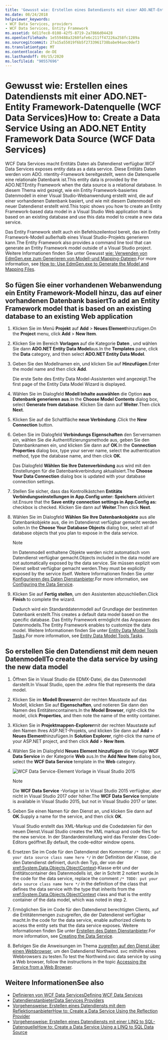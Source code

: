 ```yaml
---
title: 'Gewusst wie: Erstellen eines Datendiensts mit einer ADO.NET-Entity Framework-Datenquelle (WCF Data Services)'
ms.date: 08/24/2018
helpviewer_keywords:
- WCF Data Services, providers
- WCF Data Services, Entity Framework
ms.assetid: 6d11fec8-0108-42f5-8719-2a7866d04428
ms.openlocfilehash: 1e559488a3260fafe6c211ff47226a258fc1289a
ms.sourcegitcommit: 27a15a55019f6b5f2733961738babe94aec0def3
ms.translationtype: MT
ms.contentlocale: de-DE
ms.lasthandoff: 09/15/2020
ms.locfileid: "90557696"
---
```

# <a name="how-to-create-a-data-service-using-an-adonet-entity-framework-data-source-wcf-data-services"></a><span data-ttu-id="f4668-102">Gewusst wie: Erstellen eines Datendiensts mit einer ADO.NET-Entity Framework-Datenquelle (WCF Data Services)</span><span class="sxs-lookup"><span data-stu-id="f4668-102">How to: Create a Data Service Using an ADO.NET Entity Framework Data Source (WCF Data Services)</span></span>

<span data-ttu-id="f4668-103">WCF Data Services macht Entitäts Daten als Datendienst verfügbar.</span><span class="sxs-lookup"><span data-stu-id="f4668-103">WCF Data Services exposes entity data as a data service.</span></span> <span data-ttu-id="f4668-104">Diese Entitäts Daten werden vom ADO. ntentity-Framework bereitgestellt, wenn die Datenquelle eine relationale Datenbank ist.</span><span class="sxs-lookup"><span data-stu-id="f4668-104">This entity data is provided by the ADO.NETEntity Framework when the data source is a relational database.</span></span> <span data-ttu-id="f4668-105">In diesem Thema wird gezeigt, wie ein Entity Framework-basiertes Datenmodell in einer Visual Studio-Webanwendung erstellt wird, die auf einer vorhandenen Datenbank basiert, und wie mit diesem Datenmodell ein neuer Datendienst erstellt wird.</span><span class="sxs-lookup"><span data-stu-id="f4668-105">This topic shows you how to create an Entity Framework-based data model in a Visual Studio Web application that is based on an existing database and use this data model to create a new data service.</span></span>

<span data-ttu-id="f4668-106">Das Entity Framework stellt auch ein Befehlszeilentool bereit, das ein Entity Framework-Modell außerhalb eines Visual Studio-Projekts generieren kann.</span><span class="sxs-lookup"><span data-stu-id="f4668-106">The Entity Framework also provides a command line tool that can generate an Entity Framework model outside of a Visual Studio project.</span></span> <span data-ttu-id="f4668-107">Weitere Informationen finden Sie unter Gewusst [wie: Verwenden von EdmGen.exe zum Generieren von Modell-und Mapping-Dateien](../adonet/ef/how-to-use-edmgen-exe-to-generate-the-model-and-mapping-files.md).</span><span class="sxs-lookup"><span data-stu-id="f4668-107">For more information, see [How to: Use EdmGen.exe to Generate the Model and Mapping Files](../adonet/ef/how-to-use-edmgen-exe-to-generate-the-model-and-mapping-files.md).</span></span>

## <a name="to-add-an-entity-framework-model-that-is-based-on-an-existing-database-to-an-existing-web-application"></a><span data-ttu-id="f4668-108">So fügen Sie einer vorhandenen Webanwendung ein Entity Framework-Modell hinzu, das auf einer vorhandenen Datenbank basiert</span><span class="sxs-lookup"><span data-stu-id="f4668-108">To add an Entity Framework model that is based on an existing database to an existing Web application</span></span>

1. <span data-ttu-id="f4668-109">Klicken Sie im Menü **Projekt** auf **Add**  >  **Neues Element**hinzufügen.</span><span class="sxs-lookup"><span data-stu-id="f4668-109">On the **Project** menu, click **Add** > **New Item**.</span></span>

2. <span data-ttu-id="f4668-110">Klicken Sie im Bereich **Vorlagen** auf die Kategorie **Daten** , und wählen Sie dann **ADO.NET Entity Data Model**aus.</span><span class="sxs-lookup"><span data-stu-id="f4668-110">In the **Templates** pane, click the **Data** category, and then select **ADO.NET Entity Data Model**.</span></span>

3. <span data-ttu-id="f4668-111">Geben Sie den Modellnamen ein, und klicken Sie auf **Hinzufügen**.</span><span class="sxs-lookup"><span data-stu-id="f4668-111">Enter the model name and then click **Add**.</span></span>

     <span data-ttu-id="f4668-112">Die erste Seite des Entity Data Model-Assistenten wird angezeigt.</span><span class="sxs-lookup"><span data-stu-id="f4668-112">The first page of the Entity Data Model Wizard is displayed.</span></span>

4. <span data-ttu-id="f4668-113">Wählen Sie im Dialogfeld **Modell Inhalte auswählen** die Option **aus Datenbank generieren aus**.</span><span class="sxs-lookup"><span data-stu-id="f4668-113">In the **Choose Model Contents** dialog box, select **Generate from database**.</span></span> <span data-ttu-id="f4668-114">Klicken Sie dann auf **Weiter**.</span><span class="sxs-lookup"><span data-stu-id="f4668-114">Then click **Next**.</span></span>

5. <span data-ttu-id="f4668-115">Klicken Sie auf die Schaltfläche **neue Verbindung** .</span><span class="sxs-lookup"><span data-stu-id="f4668-115">Click the **New Connection** button.</span></span>

6. <span data-ttu-id="f4668-116">Geben Sie im Dialogfeld **Verbindungs Eigenschaften** den Servernamen ein, wählen Sie die Authentifizierungsmethode aus, geben Sie den Datenbanknamen ein, und klicken Sie dann auf **OK**.</span><span class="sxs-lookup"><span data-stu-id="f4668-116">In the **Connection Properties** dialog box, type your server name, select the authentication method, type the database name, and then click **OK**.</span></span>

     <span data-ttu-id="f4668-117">Das Dialogfeld **Wählen Sie Ihre Datenverbindung** aus wird mit den Einstellungen für die Datenbankverbindung aktualisiert.</span><span class="sxs-lookup"><span data-stu-id="f4668-117">The **Choose Your Data Connection** dialog box is updated with your database connection settings.</span></span>

7. <span data-ttu-id="f4668-118">Stellen Sie sicher, dass das Kontrollkästchen **Entitäts Verbindungseinstellungen in App.Config unter: Speichern** aktiviert ist.</span><span class="sxs-lookup"><span data-stu-id="f4668-118">Ensure that the **Save entity connection settings in App.Config as:** checkbox is checked.</span></span> <span data-ttu-id="f4668-119">Klicken Sie dann auf **Weiter**.</span><span class="sxs-lookup"><span data-stu-id="f4668-119">Then click **Next**.</span></span>

8. <span data-ttu-id="f4668-120">Wählen Sie im Dialogfeld **Wählen Sie Ihre Datenbankobjekte** aus alle Datenbankobjekte aus, die im Datendienst verfügbar gemacht werden sollen.</span><span class="sxs-lookup"><span data-stu-id="f4668-120">In the **Choose Your Database Objects** dialog box, select all of database objects that you plan to expose in the data service.</span></span>

    > [!NOTE]
    > <span data-ttu-id="f4668-121">Im Datenmodell enthaltene Objekte werden nicht automatisch vom Datendienst verfügbar gemacht.</span><span class="sxs-lookup"><span data-stu-id="f4668-121">Objects included in the data model are not automatically exposed by the data service.</span></span> <span data-ttu-id="f4668-122">Sie müssen explizit vom Dienst selbst verfügbar gemacht werden.</span><span class="sxs-lookup"><span data-stu-id="f4668-122">They must be explicitly exposed by the service itself.</span></span> <span data-ttu-id="f4668-123">Weitere Informationen finden Sie unter [Konfigurieren des Daten Dienstanbieter](configuring-the-data-service-wcf-data-services.md).</span><span class="sxs-lookup"><span data-stu-id="f4668-123">For more information, see [Configuring the Data Service](configuring-the-data-service-wcf-data-services.md).</span></span>

9. <span data-ttu-id="f4668-124">Klicken Sie auf **Fertig stellen**, um den Assistenten abzuschließen.</span><span class="sxs-lookup"><span data-stu-id="f4668-124">Click **Finish** to complete the wizard.</span></span>

     <span data-ttu-id="f4668-125">Dadurch wird ein Standarddatenmodell auf Grundlage der bestimmten Datenbank erstellt.</span><span class="sxs-lookup"><span data-stu-id="f4668-125">This creates a default data model based on the specific database.</span></span> <span data-ttu-id="f4668-126">Das Entity Framework ermöglicht das Anpassen des Datenmodells.</span><span class="sxs-lookup"><span data-stu-id="f4668-126">The Entity Framework enables to customize the data model.</span></span> <span data-ttu-id="f4668-127">Weitere Informationen finden Sie unter [Entity Data Model Tools Tasks](/previous-versions/dotnet/netframework-4.0/bb738480(v=vs.100)).</span><span class="sxs-lookup"><span data-stu-id="f4668-127">For more information, see [Entity Data Model Tools Tasks](/previous-versions/dotnet/netframework-4.0/bb738480(v=vs.100)).</span></span>

## <a name="to-create-the-data-service-by-using-the-new-data-model"></a><span data-ttu-id="f4668-128">So erstellen Sie den Datendienst mit dem neuen Datenmodell</span><span class="sxs-lookup"><span data-stu-id="f4668-128">To create the data service by using the new data model</span></span>

1. <span data-ttu-id="f4668-129">Öffnen Sie in Visual Studio die EDMX-Datei, die das Datenmodell darstellt.</span><span class="sxs-lookup"><span data-stu-id="f4668-129">In Visual Studio, open the .edmx file that represents the data model.</span></span>

2. <span data-ttu-id="f4668-130">Klicken Sie im **Modell Browser**mit der rechten Maustaste auf das Modell, klicken Sie auf **Eigenschaften**, und notieren Sie dann den Namen des Entitätencontainers.</span><span class="sxs-lookup"><span data-stu-id="f4668-130">In the **Model Browser**, right-click the model, click **Properties**, and then note the name of the entity container.</span></span>

3. <span data-ttu-id="f4668-131">Klicken Sie in **Projektmappen-Explorer**mit der rechten Maustaste auf den Namen Ihres ASP.NET-Projekts, und klicken Sie dann auf **Add**  >  **Neues Element**hinzufügen.</span><span class="sxs-lookup"><span data-stu-id="f4668-131">In **Solution Explorer**, right-click the name of your ASP.NET project, and then click **Add** > **New Item**.</span></span>

4. <span data-ttu-id="f4668-132">Wählen Sie im Dialogfeld **Neues Element hinzufügen** die Vorlage **WCF Data Service** in der Kategorie **Web** aus.</span><span class="sxs-lookup"><span data-stu-id="f4668-132">In the **Add New Item** dialog box, select the **WCF Data Service** template in the **Web** category.</span></span>

   ![WCF Data Service-Element Vorlage in Visual Studio 2015](./media/wcf-data-service-item-template.png)

   > [!NOTE]
   > <span data-ttu-id="f4668-134">Die **WCF Data Service** -Vorlage ist in Visual Studio 2015 verfügbar, aber nicht in Visual Studio 2017 oder höher.</span><span class="sxs-lookup"><span data-stu-id="f4668-134">The **WCF Data Service** template is available in Visual Studio 2015, but not in Visual Studio 2017 or later.</span></span>

5. <span data-ttu-id="f4668-135">Geben Sie einen Namen für den Dienst an, und klicken Sie dann auf **OK**.</span><span class="sxs-lookup"><span data-stu-id="f4668-135">Supply a name for the service, and then click **OK**.</span></span>

     <span data-ttu-id="f4668-136">Visual Studio erstellt das XML-Markup und die Codedateien für den neuen Dienst.</span><span class="sxs-lookup"><span data-stu-id="f4668-136">Visual Studio creates the XML markup and code files for the new service.</span></span> <span data-ttu-id="f4668-137">In der Standardeinstellung wird das Fenster des Code-Editors geöffnet.</span><span class="sxs-lookup"><span data-stu-id="f4668-137">By default, the code-editor window opens.</span></span>

6. <span data-ttu-id="f4668-138">Ersetzen Sie im Code für den Datendienst den Kommentar `/* TODO: put your data source class name here */` in der Definition der Klasse, die den Datendienst definiert, durch den Typ, der von der <xref:System.Data.Objects.ObjectContext>-Klasse erbt und der Entitätscontainer des Datenmodells ist, der in Schritt 2 notiert wurde.</span><span class="sxs-lookup"><span data-stu-id="f4668-138">In the code for the data service, replace the comment `/* TODO: put your data source class name here */` in the definition of the class that defines the data service with the type that inherits from the <xref:System.Data.Objects.ObjectContext> class and that is the entity container of the data model, which was noted in step 2.</span></span>

7. <span data-ttu-id="f4668-139">Ermöglichen Sie im Code für den Datendienst berechtigten Clients, auf die Entitätenmengen zuzugreifen, die der Datendienst verfügbar macht.</span><span class="sxs-lookup"><span data-stu-id="f4668-139">In the code for the data service, enable authorized clients to access the entity sets that the data service exposes.</span></span> <span data-ttu-id="f4668-140">Weitere Informationen finden Sie unter [Erstellen des Daten Dienstanbieter](creating-the-data-service.md).</span><span class="sxs-lookup"><span data-stu-id="f4668-140">For more information, see [Creating the Data Service](creating-the-data-service.md).</span></span>

8. <span data-ttu-id="f4668-141">Befolgen Sie die Anweisungen im Thema [zugreifen auf den Dienst über einen Webbrowser](accessing-the-service-from-a-web-browser-wcf-data-services-quickstart.md), um den Datendienst Northwind. svc mithilfe eines Webbrowsers zu testen.</span><span class="sxs-lookup"><span data-stu-id="f4668-141">To test the Northwind.svc data service by using a Web browser, follow the instructions in the topic [Accessing the Service from a Web Browser](accessing-the-service-from-a-web-browser-wcf-data-services-quickstart.md).</span></span>

## <a name="see-also"></a><span data-ttu-id="f4668-142">Weitere Informationen</span><span class="sxs-lookup"><span data-stu-id="f4668-142">See also</span></span>

- [<span data-ttu-id="f4668-143">Definieren von WCF Data Services</span><span class="sxs-lookup"><span data-stu-id="f4668-143">Defining WCF Data Services</span></span>](defining-wcf-data-services.md)
- [<span data-ttu-id="f4668-144">Datendienstanbieter</span><span class="sxs-lookup"><span data-stu-id="f4668-144">Data Services Providers</span></span>](data-services-providers-wcf-data-services.md)
- [<span data-ttu-id="f4668-145">Vorgehensweise: Erstellen eines Datendiensts mit dem Reflektionsanbieter</span><span class="sxs-lookup"><span data-stu-id="f4668-145">How to: Create a Data Service Using the Reflection Provider</span></span>](create-a-data-service-using-rp-wcf-data-services.md)
- [<span data-ttu-id="f4668-146">Vorgehensweise: Erstellen eines Datendiensts mit einer LINQ to SQL-Datenquelle</span><span class="sxs-lookup"><span data-stu-id="f4668-146">How to: Create a Data Service Using a LINQ to SQL Data Source</span></span>](create-a-data-service-using-linq-to-sql-wcf.md)

